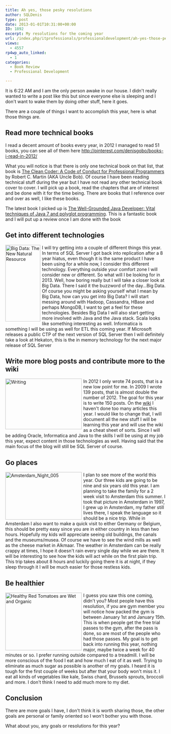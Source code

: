```yaml
---
title: Ah yes, those pesky resolutions
author: SQLDenis
type: post
date: 2013-01-01T10:31:00+00:00
ID: 1892
excerpt: My resolutions for the coming year
url: /index.php/itprofessionals/professionaldevelopment/ah-yes-those-pesky-resolutions/
views:
  - 4557
rp4wp_auto_linked:
  - 1
categories:
  - Book Review
  - Professional Development

---
```

It is 6:22 AM and I am the only person awake in our house. I didn't really wanted to write a post like this but since everyone else is sleeping and I don't want to wake them by doing other stuff, here it goes.
  
There are a couple of things I want to accomplish this year, here is what those things are.

## Read more technical books

I read a decent amount of books every year, in 2012 I managed to read 51 books, you can see all of them here http://pinterest.com/denisgobo/books-i-read-in-2012/
  
What you will notice is that there is only one technical book on that list, that book is [The Clean Coder: A Code of Conduct for Professional Programmers][1] by Robert C. Martin (AKA Uncle Bob). Of course I have been reading technical stuff during the year but I have not read any other technical book cover to cover. I will pick up a book, read the chapters that are of interest and be done with it for the time being. There are books that I reference over and over as well, I like these books.

The latest book I picked up is [The Well-Grounded Java Developer: Vital techniques of Java 7 and polyglot programming][2]. This is a fantastic book and I will put up a review once I am done with the book

## Get into different technologies

[<img src="http://farm8.staticflickr.com/7233/6997862447_118fdcfefe_m.jpg" width="110" height="240" alt="Big Data: The New Natural Resource" style="float:left;margin:0 5px 0 0;" />][3]
  
I will try getting into a couple of different things this year. In terms of SQL Server I got back into replication after a 8 year hiatus, even though it is the same product I have been using for a while now, I consider this different technology. Everything outside your comfort zone I will consider new or different. So what will I be looking for in 2013. Well, how boring really but I will take a closer look at Big Data. There I said it the buzzword of the day…Big Data. Of course you might be asking yourself what I mean by Big Data, how can you get into Big Data? I will start messing around with Hadoop, Cassandra, HBase and perhaps MongoDB, I want to get a feel for these technologies. Besides Big Data I will also start getting more involved with Java and the Java stack. Scala looks like something interesting as well. Informatica is something I will be using as well for ETL this coming year. If Microsoft releases a public CTP of the next version of SQL Server then I will definitely take a look at Hekaton, this is the in memory technology for the next major release of SQL Server

## Write more blog posts and contribute more to the wiki

[<img src="http://farm4.staticflickr.com/3447/3293117576_05f43d8305_m.jpg" width="240" height="159" alt="Writing" style="float:left;margin:0 5px 0 0;" />][4]
  
In 2012 I only wrote 74 posts, that is a new low point for me. In 2009 I wrote 139 posts, that is almost double the number of 2012. The goal for this year is to write 150 posts. On the [wiki][5] I haven't done too many articles this year. I would like to change that, I will document all the new stuff I will be learning this year and will use the wiki as a cheat sheet of sorts. Since I will be adding Oracle, Informatica and Java to the skills I will be using at my job this year, expect content in those technologies as well. Having said that the main focus of the blog will still be SQL Server of course.

## Go places

[<img src="http://farm2.staticflickr.com/1298/855559398_cc843f2af6_m.jpg" width="240" height="149" alt="Amsterdam_Night_005"  style="float:left;margin:0 5px 0 0;" />][6]
  
I plan to see more of the world this year. Our three kids are going to be nine and six years old this year. I am planning to take the family for a 2 week visit to Amsterdam this summer. I took that picture in Amsterdam in 1997, I grew up in Amsterdam, my father still lives there, I speak the language so it should be a nice trip. While in Amsterdam I also want to make a quick visit to either Germany or Belgium, this should be pretty easy since you are in either country in less than two hours. Hopefully my kids will appreciate seeing old buildings, the canals and the museums/musea. Of course we have to see the wind mills as well as the cheese market in Alkmaar. The weather in Amsterdam can be really crappy at times, I hope it doesn't rain every single day while we are there. It will be interesting to see how the kids will act while on the first plain trip. This trip takes about 8 hours and luckily going there it is at night, if they sleep through it I will be much easier for those restless kids.

## Be healthier

[<img src="http://farm9.staticflickr.com/8466/8099419727_c31c7bbe2c_m.jpg" width="240" height="181" alt="Healthy Red Tomatoes are Wet and Organic" style="float:left;margin:0 5px 0 0;" />][7] I guess you saw this one coming, didn't you? Most people have this resolution, if you are gym member you will notice how packed the gym is between January 1st and January 15th. This is when people get the free trial passes to the gym, after the pass is done, so are most of the people who had those passes. My goal is to get back into running this year, nothing major, maybe twice a week for 40 minutes or so. I prefer running outside compared to a treadmill. I will be more conscious of the food I eat and how much I eat of it as well. Trying to eliminate as much sugar as possible is another of my goals. I heard it is tough for the first couple of weeks but after that your body won't miss it. I eat all kinds of vegetables like kale, Swiss chard, Brussels sprouts, broccoli and more. I don't think I need to add much more to my diet.

## Conclusion

There are more goals I have, I don't think it is worth sharing those, the other goals are personal or family oriented so I won't bother you with those.

What about you, any goals or resolutions for this year?

 [1]: http://www.amazon.com/gp/product/0137081073/ref=as_li_ss_tl?ie=UTF8&camp=1789&creative=390957&creativeASIN=0137081073&linkCode=as2&tag=sql08-20
 [2]: http://www.amazon.com/gp/product/1617290068/ref=as_li_ss_tl?ie=UTF8&tag=sql08-20&linkCode=as2&camp=1789&creative=390957&creativeASIN=1617290068
 [3]: http://www.flickr.com/photos/ibm_media/6997862447/ "Big Data: The New Natural Resource by ibmphoto24, on Flickr"
 [4]: http://www.flickr.com/photos/jjpacres/3293117576/ "Writing by jjpacres, on Flickr"
 [5]: http://wiki.ltd.local/index.php/Main_Page
 [6]: http://www.flickr.com/photos/denisgobo/855559398/ "Amsterdam_Night_005 by Denis Gobo, on Flickr"
 [7]: http://www.flickr.com/photos/epsos/8099419727/ "Healthy Red Tomatoes are Wet and Organic by epSos.de, on Flickr"